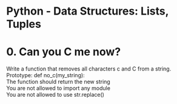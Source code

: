 <h1>Python - Data Structures: Lists, Tuples</h1>
<h1>0. Can you C me now?</h1>
Write a function that removes all characters c and C from a string.
<br>
Prototype: def no_c(my_string):
<br>The function should return the new string
<br>You are not allowed to import any module
<br>You are not allowed to use str.replace()
